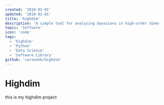 ```yaml
---
created: '2018-02-01'
updated: '2018-02-01'
title: 'highdim'
description: 'A simple tool for analyzing Gaussians in high-order dimensional space'
topic: 'Software'
icon: 'code'
tags:
  - 'highdim'
  - 'Python'
  - 'Data Science'
  - 'Software Library'
github: 'carsonkk/highdim'
---
```


# Highdim

this is my highdim project